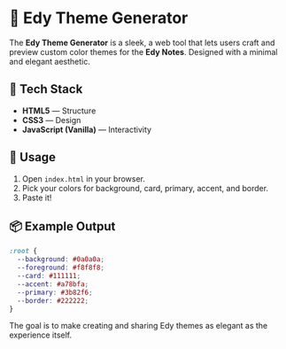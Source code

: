 # 🎨 Edy Theme Generator

The **Edy Theme Generator** is a sleek, a web tool that lets users craft and preview custom color themes for the **Edy Notes**. Designed with a minimal and elegant aesthetic.

## 🧱 Tech Stack

* **HTML5** — Structure
* **CSS3** — Design
* **JavaScript (Vanilla)** — Interactivity

## 🚀 Usage

1. Open `index.html` in your browser.
2. Pick your colors for background, card, primary, accent, and border.
3. Paste it!

## 📦 Example Output

```css
:root {
  --background: #0a0a0a;
  --foreground: #f8f8f8;
  --card: #111111;
  --accent: #a78bfa;
  --primary: #3b82f6;
  --border: #222222;
}
```



The goal is to make creating and sharing Edy themes as elegant as the experience itself.
